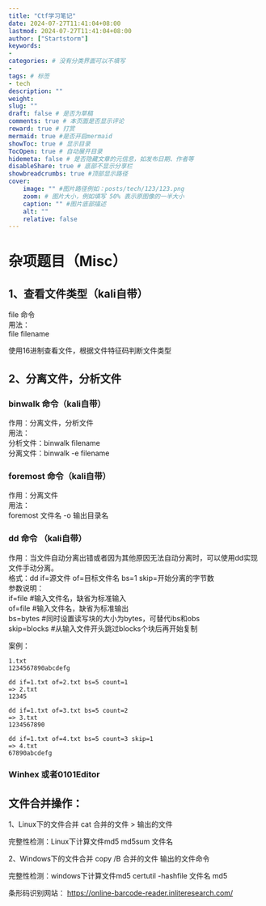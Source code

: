 ```yaml
---
title: "Ctf学习笔记"
date: 2024-07-27T11:41:04+08:00
lastmod: 2024-07-27T11:41:04+08:00
author: ["Startstorm"]
keywords: 
- 
categories: # 没有分类界面可以不填写
- 
tags: # 标签
- tech
description: ""
weight:
slug: ""
draft: false # 是否为草稿
comments: true # 本页面是否显示评论
reward: true # 打赏
mermaid: true #是否开启mermaid
showToc: true # 显示目录
TocOpen: true # 自动展开目录
hidemeta: false # 是否隐藏文章的元信息，如发布日期、作者等
disableShare: true # 底部不显示分享栏
showbreadcrumbs: true #顶部显示路径
cover:
    image: "" #图片路径例如：posts/tech/123/123.png
    zoom: # 图片大小，例如填写 50% 表示原图像的一半大小
    caption: "" #图片底部描述
    alt: ""
    relative: false
---
```



# 杂项题目（Misc）
## 1、查看文件类型（kali自带）
file 命令<br/>
用法：<br/>
file filename

使用16进制查看文件，根据文件特征码判断文件类型

## 2、分离文件，分析文件

### binwalk 命令（kali自带）
作用：分离文件，分析文件  
用法：  
分析文件：binwalk filename   
分离文件：binwalk -e filename

### foremost 命令（kali自带）
作用：分离文件  
用法：   
foremost 文件名 -o 输出目录名


### dd 命令 （kali自带）
作用：当文件自动分离出错或者因为其他原因无法自动分离时，可以使用dd实现文件手动分离。  
格式：dd if=源文件 of=目标文件名 bs=1 skip=开始分离的字节数  
参数说明：  
if=file   #输入文件名，缺省为标准输入  
of=file   #输入文件名，缺省为标准输出  
bs=bytes  #同时设置读写块的大小为bytes，可替代ibs和obs  
skip=blocks  #从输入文件开头跳过blocks个块后再开始复制  

案例：
```shell
1.txt
1234567890abcdefg

dd if=1.txt of=2.txt bs=5 count=1
=> 2.txt
12345

dd if=1.txt of=3.txt bs=5 count=2
=> 3.txt
1234567890

dd if=1.txt of=4.txt bs=5 count=3 skip=1
=> 4.txt
67890abcdefg
```

### Winhex 或者0101Editor


## 文件合并操作：
1、Linux下的文件合并
cat  合并的文件 > 输出的文件

完整性检测：Linux下计算文件md5
md5sum 文件名

2、Windows下的文件合并
copy /B 合并的文件  输出的文件命令

完整性检测：windows下计算文件md5
certutil -hashfile  文件名  md5

  

条形码识别网站：
https://online-barcode-reader.inliteresearch.com/





